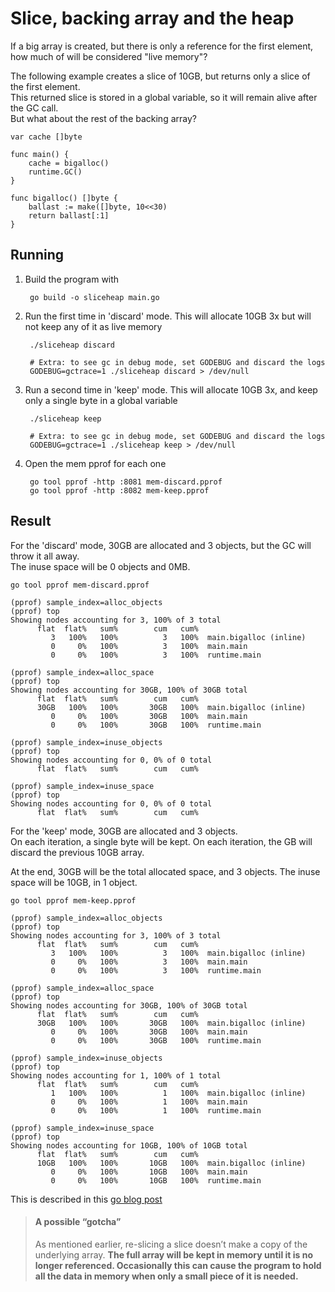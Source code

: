 # Slice, backing array and the heap

If a big array is created, but there is only a reference for the first element, how much of will be considered "live memory"?

The following example creates a slice of 10GB, but returns only a slice of the first element.  
This returned slice is stored in a global variable, so it will remain alive after the GC call.  
But what about the rest of the backing array?

```
var cache []byte

func main() {
	cache = bigalloc()
	runtime.GC()
}

func bigalloc() []byte {
	ballast := make([]byte, 10<<30)
	return ballast[:1]
}
```

## Running

1. Build the program with

        go build -o sliceheap main.go

1. Run the first time in 'discard' mode. This will allocate 10GB 3x but will not keep any of it as live memory

        ./sliceheap discard

        # Extra: to see gc in debug mode, set GODEBUG and discard the logs
        GODEBUG=gctrace=1 ./sliceheap discard > /dev/null

1. Run a second time in 'keep' mode. This will allocate 10GB 3x, and keep only a single byte in a global variable

        ./sliceheap keep
        
        # Extra: to see gc in debug mode, set GODEBUG and discard the logs
        GODEBUG=gctrace=1 ./sliceheap keep > /dev/null

1. Open the mem pprof for each one

        go tool pprof -http :8081 mem-discard.pprof
        go tool pprof -http :8082 mem-keep.pprof

## Result

For the 'discard' mode, 30GB are allocated and 3 objects, but the GC will throw it all away.  
The inuse space will be 0 objects and 0MB.

```
go tool pprof mem-discard.pprof

(pprof) sample_index=alloc_objects  
(pprof) top                       
Showing nodes accounting for 3, 100% of 3 total
      flat  flat%   sum%        cum   cum%
         3   100%   100%          3   100%  main.bigalloc (inline)
         0     0%   100%          3   100%  main.main
         0     0%   100%          3   100%  runtime.main

(pprof) sample_index=alloc_space  
(pprof) top                     
Showing nodes accounting for 30GB, 100% of 30GB total
      flat  flat%   sum%        cum   cum%
      30GB   100%   100%       30GB   100%  main.bigalloc (inline)
         0     0%   100%       30GB   100%  main.main
         0     0%   100%       30GB   100%  runtime.main

(pprof) sample_index=inuse_objects
(pprof) top
Showing nodes accounting for 0, 0% of 0 total
      flat  flat%   sum%        cum   cum%

(pprof) sample_index=inuse_space  
(pprof) top                     
Showing nodes accounting for 0, 0% of 0 total
      flat  flat%   sum%        cum   cum%
```

For the 'keep' mode, 30GB are allocated and 3 objects.  
On each iteration, a single byte will be kept.
On each iteration, the GB will discard the previous 10GB array.

At the end, 30GB will be the total allocated space, and 3 objects.
The inuse space will be 10GB, in 1 object.

```
go tool pprof mem-keep.pprof

(pprof) sample_index=alloc_objects
(pprof) top
Showing nodes accounting for 3, 100% of 3 total
      flat  flat%   sum%        cum   cum%
         3   100%   100%          3   100%  main.bigalloc (inline)
         0     0%   100%          3   100%  main.main
         0     0%   100%          3   100%  runtime.main

(pprof) sample_index=alloc_space
(pprof) top
Showing nodes accounting for 30GB, 100% of 30GB total
      flat  flat%   sum%        cum   cum%
      30GB   100%   100%       30GB   100%  main.bigalloc (inline)
         0     0%   100%       30GB   100%  main.main
         0     0%   100%       30GB   100%  runtime.main

(pprof) sample_index=inuse_objects
(pprof) top
Showing nodes accounting for 1, 100% of 1 total
      flat  flat%   sum%        cum   cum%
         1   100%   100%          1   100%  main.bigalloc (inline)
         0     0%   100%          1   100%  main.main
         0     0%   100%          1   100%  runtime.main

(pprof) sample_index=inuse_space
(pprof) top
Showing nodes accounting for 10GB, 100% of 10GB total
      flat  flat%   sum%        cum   cum%
      10GB   100%   100%       10GB   100%  main.bigalloc (inline)
         0     0%   100%       10GB   100%  main.main
         0     0%   100%       10GB   100%  runtime.main
```

This is described in this [go blog post](https://go.dev/blog/slices-intro)

> #### A possible “gotcha”
> As mentioned earlier, re-slicing a slice doesn’t make a copy of the underlying array. **The full array will be kept in memory until it is no longer referenced. Occasionally this can cause the program to hold all the data in memory when only a small piece of it is needed.**